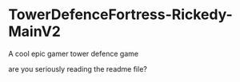 # TowerDefenceFortress-Rickedy-MainV2
A cool epic gamer tower defence game

are you seriously reading the readme file?
